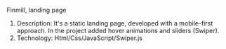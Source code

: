 Finmill, landing page
1. Description: It's a static landing page, developed with a mobile-first approach. In the project added hover animations and sliders (Swiper). 
2. Technology: Html/Css/JavaScript/Swiper.js
